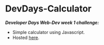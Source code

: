 # DevDays-Calculator
***Developer Days Web-Dev week 1 challenge:***
- Simple calculator using Javascript.
- Hosted [here](https://honeykpatel.github.io/DevDays-Calculator/).
